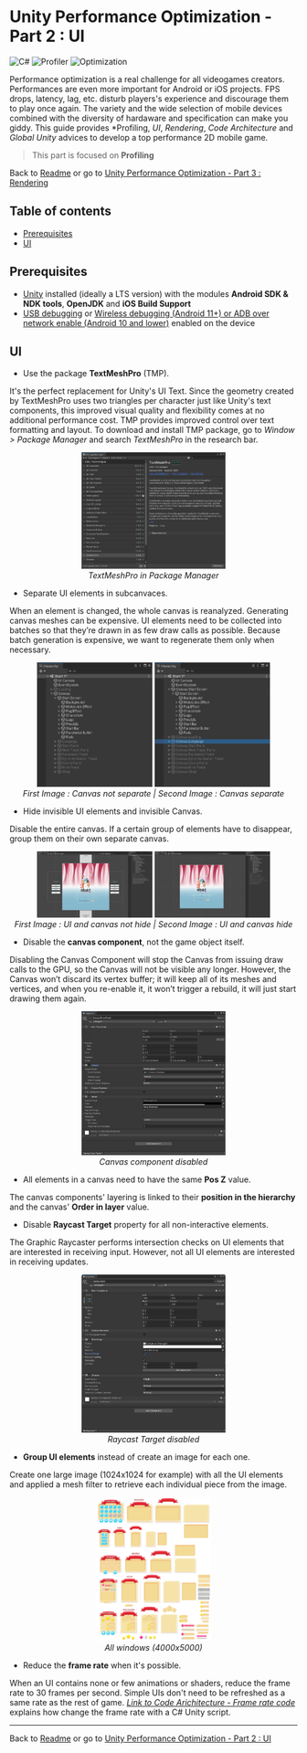 # Unity Performance Optimization - Part 2 : UI

![C#](https://img.shields.io/badge/Unity-Csharp-purple.svg) 
![Profiler](https://img.shields.io/badge/Unity-Profiler-orange.svg)
![Optimization](https://img.shields.io/badge/Unity-Optimization-blue.svg)

Performance optimization is a real challenge for all videogames creators. Performances are even more important for Android or iOS projects. FPS drops, latency, lag, etc. disturb players's experience and discourage them to play once again. The variety and the wide selection of mobile devices combined with the diversity of hardaware and specification can make you giddy. This guide provides *Profiling, *UI*, *Rendering*, *Code Architecture* and *Global Unity* advices to develop a top performance 2D mobile game.

 > This part is focused on **Profiling**

Back to [Readme](../README.md) or go to [Unity Performance Optimization - Part 3 : Rendering](Unity-Performance-Optimization-Part3.md)


## Table of contents
* [Prerequisites](#prerequisites)
* [UI](#ui)

## Prerequisites

* [Unity](https://unity3d.com/fr/get-unity/download) installed (ideally a LTS version) with the modules **Android SDK & NDK tools**, **OpenJDK** and **iOS Build Support**
* [USB debugging](https://developer.android.com/studio/debug/dev-options) or [Wireless debugging (Android 11+) or ADB over network enable (Android 10 and lower)](https://developer.android.com/studio/command-line/adb) enabled on the device

## UI

* Use the package **TextMeshPro** (TMP). 

It's the perfect replacement for Unity's UI Text. Since the geometry created by TextMeshPro uses two triangles per character just like Unity's text components, this improved visual quality and flexibility comes at no additional performance cost. TMP provides improved control over text formatting and layout. To download and install TMP package, go to *Window > Package Manager* and search *TextMeshPro* in the research bar.

<p align="center">
	<img src="Images/TMP.png" alt="Buil Settings" width="50%"/></br>
	<em>TextMeshPro in Package Manager</em>
</p>

* Separate UI elements in subcanvaces. 

When an element is changed, the whole canvas is reanalyzed. Generating canvas meshes can be expensive. UI elements need to be collected into batches so that they’re drawn in as few draw calls as possible. Because batch generation is expensive, we want to regenerate them only when necessary.

<p align="center">
	<img src="Images/Canvas-Not-Separate.png" alt="Canvas Not Separate" width="40%"/> <img src="Images/Canvas-Separate.png" alt="Canvas Separate" width="40%"/></br>
	<em>First Image : Canvas not separate | Second Image : Canvas separate</em>
</p>

* Hide invisible UI elements and invisible Canvas. 

Disable the entire canvas. If a certain group of elements have to disappear, group them on their own separate canvas.

<p align="center">
	<img src="Images/UI-Not-Hide.png" alt="UI-Not-Hide" width="40%"/> <img src="Images/UI-Hide.png" alt="UI-Hide" width="40%"/></br>
	<em>First Image : UI and canvas not hide | Second Image : UI and canvas hide</em>
</p>

* Disable the **canvas component**, not the game object itself.

Disabling the Canvas Component will stop the Canvas from issuing draw calls to the GPU, so the Canvas will not be visible any longer. However, the Canvas won’t discard its vertex buffer; it will keep all of its meshes and vertices, and when you re-enable it, it won’t trigger a rebuild, it will just start drawing them again.


<p align="center">
	<img src="Images/Canvas-Disabled.png" alt="Canvas Disabled" width="50%"/></br>
	<em>Canvas component disabled</em>
</p>

* All elements in a canvas need to have the same **Pos Z** value.

The canvas components' layering is linked to their **position in the hierarchy** and the canvas' **Order in layer** value.

* Disable **Raycast Target** property for all non-interactive elements.

The Graphic Raycaster performs intersection checks on UI elements that are interested in receiving input. However, not all UI elements are interested in receiving updates.

<p align="center">
	<img src="Images/Raycast-Target.png" alt="Buil Settings" width="50%"/></br>
	<em>Raycast Target disabled</em>
</p>

* **Group UI elements** instead of create an image for each one.

Create one large image (1024x1024 for example) with all the UI elements and applied a mesh filter to retrieve each individual piece from the image.

<p align="center">
	<img src="Images/Window.png" alt="Window" width="40%"/></br>
	<em>All windows (4000x5000)</em>
</p>

* Reduce the **frame rate** when it's possible.

When an UI contains none or few animations or shaders, reduce the frame rate to 30 frames per second. Simple UIs don't need to be refreshed as a same rate as the rest of game. *[Link to Code Arichitecture - Frame rate code](#link-to-code-architecture)* explains how change the frame rate with a C# Unity script.

---

Back to [Readme](../README.md) or go to [Unity Performance Optimization - Part 2 : UI](Unity-Performance-Optimization-Part2.md)